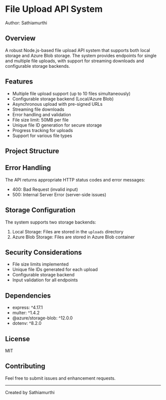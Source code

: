 # File Upload API System
Author: Sathiamurthi

## Overview
A robust Node.js-based file upload API system that supports both local storage and Azure Blob storage. The system provides endpoints for single and multiple file uploads, with support for streaming downloads and configurable storage backends.

## Features
- Multiple file upload support (up to 10 files simultaneously)
- Configurable storage backend (Local/Azure Blob)
- Asynchronous upload with pre-signed URLs
- Streaming file downloads
- Error handling and validation
- File size limit: 50MB per file
- Unique file ID generation for secure storage
- Progress tracking for uploads
- Support for various file types

## Project Structure

## Error Handling
The API returns appropriate HTTP status codes and error messages:
- 400: Bad Request (invalid input)
- 500: Internal Server Error (server-side issues)

## Storage Configuration
The system supports two storage backends:
1. Local Storage: Files are stored in the `uploads` directory
2. Azure Blob Storage: Files are stored in Azure Blob container

## Security Considerations
- File size limits implemented
- Unique file IDs generated for each upload
- Configurable storage backend
- Input validation for all endpoints

## Dependencies
- express: ^4.17.1
- multer: ^1.4.2
- @azure/storage-blob: ^12.0.0
- dotenv: ^8.2.0

## License
MIT

## Contributing
Feel free to submit issues and enhancement requests.

---
Created by Sathiamurthi